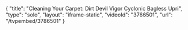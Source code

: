 {
    "title": "Cleaning Your Carpet: Dirt Devil Vigor Cyclonic Bagless Upri",
    "type": "solo",
    "layout": "iframe-static",
    "videoId": "3786501",
    "url": "\/tvpembed\/3786501"
}